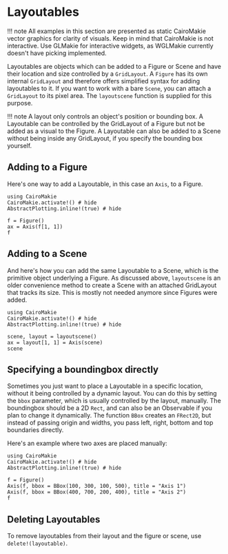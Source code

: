 # Layoutables

!!! note
    All examples in this section are presented as static CairoMakie vector graphics for clarity of visuals.
    Keep in mind that CairoMakie is not interactive.
    Use GLMakie for interactive widgets, as WGLMakie currently doesn't have picking implemented.

Layoutables are objects which can be added to a Figure or Scene and have their location and size controlled by a `GridLayout`.
A `Figure` has its own internal `GridLayout` and therefore offers simplified syntax for adding layoutables to it.
If you want to work with a bare `Scene`, you can attach a `GridLayout` to its pixel area.
The `layoutscene` function is supplied for this purpose.

!!! note
    A layout only controls an object's position or bounding box.
    A Layoutable can be controlled by the GridLayout of a Figure but not be added as a visual to the Figure.
    A Layoutable can also be added to a Scene without being inside any GridLayout, if you specify the bounding box yourself.

## Adding to a Figure

Here's one way to add a Layoutable, in this case an `Axis`, to a Figure.

```@example
using CairoMakie
CairoMakie.activate!() # hide
AbstractPlotting.inline!(true) # hide

f = Figure()
ax = Axis(f[1, 1])
f
```

## Adding to a Scene

And here's how you can add the same Layoutable to a Scene, which is the primitive object underlying a Figure.
As discussed above, `layoutscene` is an older convenience method to create a Scene with an attached GridLayout that tracks its size.
This is mostly not needed anymore since Figures were added.

```@example
using CairoMakie
CairoMakie.activate!() # hide
AbstractPlotting.inline!(true) # hide

scene, layout = layoutscene()
ax = layout[1, 1] = Axis(scene)
scene
```

## Specifying a boundingbox directly

Sometimes you just want to place a Layoutable in a specific location, without it being controlled by a dynamic layout.
You can do this by setting the `bbox` parameter, which is usually controlled by the layout, manually.
The boundingbox should be a 2D `Rect`, and can also be an Observable if you plan to change it dynamically.
The function `BBox` creates an `FRect2D`, but instead of passing origin and widths, you pass left, right, bottom and top boundaries directly.

Here's an example where two axes are placed manually:

```@example
using CairoMakie
CairoMakie.activate!() # hide
AbstractPlotting.inline!(true) # hide

f = Figure()
Axis(f, bbox = BBox(100, 300, 100, 500), title = "Axis 1")
Axis(f, bbox = BBox(400, 700, 200, 400), title = "Axis 2")
f
```

## Deleting Layoutables

To remove layoutables from their layout and the figure or scene, use `delete!(layoutable)`.
